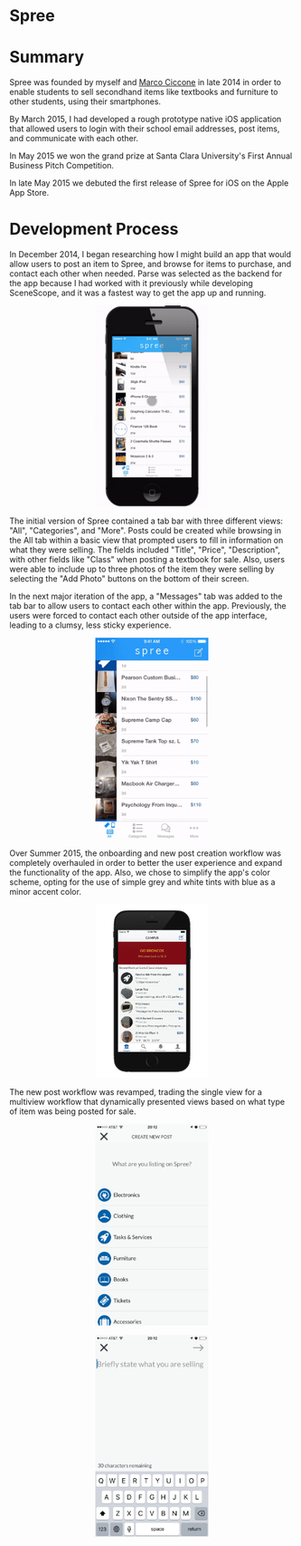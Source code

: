 Spree
=============

# Summary
Spree was founded by myself and [Marco Ciccone](https://www.linkedin.com/in/mciccone10) in late 2014 in order to enable students to sell secondhand items like textbooks and furniture to other students, using their smartphones. 



By March 2015, I had developed a rough prototype native iOS application that allowed users to login with their school email addresses, post items, and communicate with each other. 

In May 2015 we won the grand prize at Santa Clara University's First Annual Business Pitch Competition.

In late May 2015 we debuted the first release of Spree for iOS on the Apple App Store.

# Development Process
In December 2014, I began researching how I might build an app that would allow users to post an item to Spree, and browse for items to purchase, and contact each other when needed. Parse was selected as the backend for the app because I had worked with it previously while developing SceneScope, and it was a fastest way to get the app up and running.

<p align='center'>
<img src="https://github.com/rileysparsons/Spree/blob/master/spree_prototype_demo.gif" width="200">
</p>

The initial version of Spree contained a tab bar with three different views: "All", "Categories", and "More". Posts could be created while browsing in the All tab within a basic view that prompted users to fill in information on what they were selling. The fields included "Title", "Price", "Description", with other fields like "Class" when posting a textbook for sale. Also, users were able to include up to three photos of the item they were selling by selecting the "Add Photo" buttons on the bottom of their screen.

In the next major iteration of the app, a "Messages" tab was added to the tab bar to allow users to contact each other within the app. Previously, the users were forced to contact each other outside of the app interface, leading to a clumsy, less sticky experience. 

<p align='center'>
<img src="https://github.com/rileysparsons/Spree/blob/master/messages_demo.gif" width="200" alt='In-app messaging created a smoother transaction process and increased user retention'>
</p>

Over Summer 2015, the onboarding and new post creation workflow was completely overhauled in order to better the user experience and expand the functionality of the app. Also, we chose to simplify the app's color scheme, opting for the use of simple grey and white tints with blue as a minor accent color. 

<p align='center'>
<img src="https://github.com/rileysparsons/Spree/blob/master/Nov2015Spree.png" width="200" alt='In Fall 2015 we debuted a new version of the app that featured a much cleaner color scheme and overall UI'>
</p>

The new post workflow was revamped, trading the single view for a multiview workflow that dynamically presented views based on what type of item was being posted for sale.

<p align='center'>
<img src="https://github.com/rileysparsons/Spree/blob/master/spree_workflow_image1.png" width="200" alt='Initial view controller of the new post workflow'>
</p>

<p align='center'>
<img src="https://github.com/rileysparsons/Spree/blob/master/spree_workflow_image2.png" width="200" alt='Text field prompting user to type title of their new post'>
</p>
